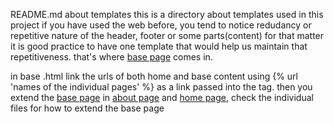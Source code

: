 README.md about templates
this is a directory about templates used in this project
if you have used the web before, you tend to notice redudancy or repetitive nature of the header, footer or some parts(content) for that matter 
it is good practice to have one template that would help us maintain that repetitiveness.
that's where [base page](./base.html) comes in.

in base .html link the urls of both home and base content using {% url 'names of the individual pages' %} as a link passed into the <a href=""></a> tag.
then you extend the [base page](./base.html) in [about page](./about.html) and [home page](./home.html), check the individual files for how to extend the base page